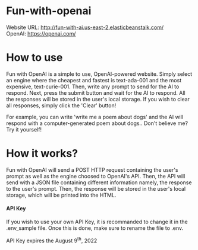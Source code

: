 # Fun-with-openai
Website URL: http://fun-with-ai.us-east-2.elasticbeanstalk.com/ <br>
OpenAI: https://openai.com/


<h1>How to use</h1>

Fun with OpenAI is a simple to use, OpenAI-powered website. Simply select an engine where the cheapest and fastest is text-ada-001 and the most expensive, text-curie-001. Then,
write any prompt to send for the AI to respond. Next, press the submit button and wait for the AI to respond. All the responses will be stored in the user's local storage.
If you wish to clear all responses, simply click the 'Clear' button!

For example, you can write 'write me a poem about dogs' and the AI will respond with a computer-generated poem about dogs.. Don't believe me? Try it yourself!

<h1>How it works?</h1>

Fun with OpenAI will send a POST HTTP request containing the user's prompt as well as the engine choosed to OpenAI's API. Then, the API will send with a JSON file
containing different information namely, the response to the user's prompt. Then, the response will be stored in the user's local storage, which will be printed into
the HTML.

<h4>API Key</h4>
If you wish to use your own API Key, it is recommanded to change it in the .env_sample file. Once this is done, make sure to rename the file to .env.

<span>API Key expires the August 9<sup>th</sup>, 2022</span>
